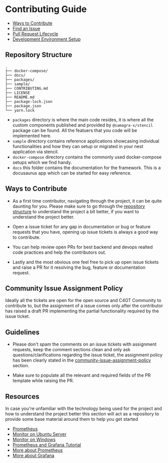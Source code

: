 # Contributing Guide
* [Ways to Contribute](#ways-to-contribute)
* [Find an Issue](#find-an-issue)
* [Pull Request Lifecycle](#pull-request-lifecycle)
* [Development Environment Setup](#development-environment-setup)


## Repository Structure
```
.
├── docker-compose/
├── docs/
├── packages/
├── sample/
├── CONTRIBUTING.md
├── LICENSE
├── README.md
├── package-lock.json
├── package.json
└── yarn.lock
```
- `packages` directory is where the main code resides, it is where all the custom components published and provided by `@samagra-x/stencil` package can be found. All the featuers that you code will be implemented here.
-  `sample` directory contains reference applications showcasing individual functionalities and how they can setup or migrated in your nest application via stencil.
- `docker-compose` directory contains the commonly used docker-compose setups which we find handy.
- `docs` this folder contains the documentation for the framework. This is a docusaurus app which can be started for easy reference.


## Ways to Contribute

- As a first time contributor, navigating through the project, it can be quite daunting for you. Please make sure to go through the [repository structure](#repository-structure) to understand the project a bit better, if you want to understand the project better.

- Open a issue ticket for any gap in documentation or bug or feature requests that you have, opening up issue tickets is always a good way to contribute.

- You can help review open PRs for best backend and devops realted code practices and help the contributors out.

- Lastly and the most obvious one feel free to pick up open issue tickets and raise a PR for it resolving the bug, feature or documentation request.

## Community Issue Assignment Policy

Ideally all the tickets are open for the open source and C4GT Community to contribute to, but the assignment of a issue comes only after the contributor has raised a draft PR implementing the partial functionality required by the issue ticket.

## Guidelines

- Please don't spam the comments on an issue tickets with assignment requests, keep the comment sections clean and only ask questions/clarifications regarding the issue ticket, the assignment policy has been clearly stated in the [community-issue-assignment-policy](#community-issue-assignment-policy) section.

- Make sure to populate all the relevant and required fields of the PR template while raising the PR.


## Resources 

In case you're unfamiliar with the technology being used for the project and how to understand the project better this section will act as a repository to provide some base material around them to help you get started 

* [Prometheus](https://youtube.com/playlist?list=PLy7NrYWoggjxCF3av5JKwyG7FFF9eLeL4&si=3st6TLqgku1xrP_p)
* [Monitor on Ubuntu Server](https://www.youtube.com/watch?v=94JMdueq2SA)
* [Monitor on Windows](https://www.youtube.com/watch?v=jatcPHvChfI&t=763s)
* [Prometheus and Grafana Tutorial](https://www.youtube.com/watch?v=9TJx7QTrTyo&t=2s)
* [More about Prometheus](https://prometheus.io/docs/prometheus/latest/getting_started/)
* [More about Grafana](https://grafana.com/docs/grafana/latest/)
